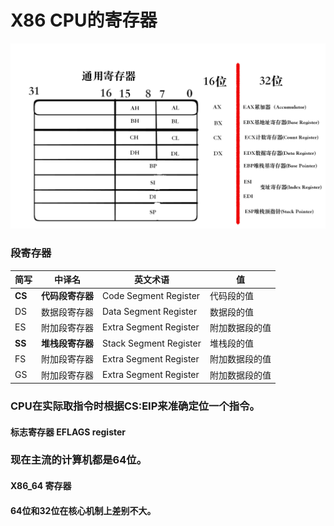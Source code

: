 # X86 CPU的寄存器

<img src="img/general_purpose_register.png" alt="general_purpose_register" style="zoom:50%;" />

### 段寄存器

| 简写   | 中译名           | 英文术语               | 值             |
| ------ | ---------------- | ---------------------- | -------------- |
| **CS** | **代码段寄存器** | Code Segment Register  | 代码段的值     |
| DS     | 数据段寄存器     | Data Segment Register  | 数据段的值     |
| ES     | 附加段寄存器     | Extra Segment Register | 附加数据段的值 |
| **SS** | **堆栈段寄存器** | Stack Segment Register | 堆栈段的值     |
| FS     | 附加段寄存器     | Extra Segment Register | 附加数据段的值 |
| GS     | 附加段寄存器     | Extra Segment Register | 附加数据段的值 |

### CPU在实际取指令时根据CS:EIP来准确定位一个指令。

#### 标志寄存器  EFLAGS register

### 现在主流的计算机都是64位。

#### X86_64 寄存器

#### 64位和32位在核心机制上差别不大。



















